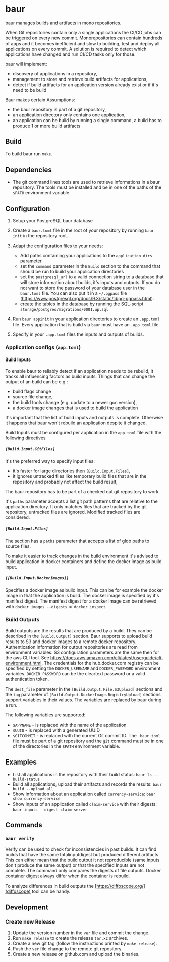 # baur
baur manages builds and artifacts in mono repositories.

When Git repositories contain only a single applications the CI/CD jobs can be
triggered on every new commit.
Monorepositories can contain hundreds of apps and it becomes inefficient and
slow to building, test and deploy all applications on every commit.
A solution is required to detect which applications have changed and run CI/CD
tasks only for those.

baur will implement:
- discovery of applications in a repository,
- management to store and retrieve build artifacts for applications,
- detect if build artifacts for an application version already exist or if it's
  need to be build

Baur makes certain Assumptions:
- the baur repository is part of a git repository,
- an application directory only contains one application,
- an application can be build by running a single command,
  a build has to produce 1 or more build artifacts


## Build
To build baur run `make`.

## Dependencies
- The git command lines tools are used to retrieve informations in a baur
  repository. The tools must be installed and be in one of the paths of the
  `$PATH` environment variable.

## Configuration
1. Setup your PostgreSQL baur database
1. Create a `baur.toml` file in the root of your repository by running
   `baur init` in the repository root.

2. Adapt the configuration files to your needs:
   - Add paths containing your applications to the `application_dirs` parameter.
   - set the `command` parameter in the `Build` section to the command that
     should be run to build your application directories
   - set the `postgresql_url` to a valid connection string to a database that
     will store information about builds, it's inputs and outputs.
     If you do not want to store the password of your database user in the
     `baur.toml` file. You can also put it in a `~/.pgpass` file
    (https://www.postgresql.org/docs/9.3/static/libpq-pgpass.html).
   - create the tables in the database by running the SQL-script
     `storage/postgres/migrations/0001.up.sql`

2. Run `baur appinit` in your application directories to create an `.app.toml`
   file.
   Every application that is build via `baur` must have an `.app.toml` file.

3. Specify in your `.app.toml` files the inputs and outputs of builds.

### Application configs (`app.toml`)
#### Build Inputs
To enable baur to reliably detect if an application needs to be rebuild, it
tracks all influencing factors as build inputs.
Things that can change the output of an build can be e.g.:
- build flags change
- source file change,
- the build tools change (e.g. update to a newer gcc version),
- a docker image changes that is used to build the application

It's important that the list of build inputs and outputs is complete. Otherwise
it happens that baur won't rebuild an application despite it changed.

Build Inputs must be configured per application in the `app.toml` file with the
following directives

##### `[Build.Input.GitFiles]`
It's the preferred way to specify input files:
- it's faster for large directories then `[Build.Input.Files]`,
- it ignores untracked files like temporary build files that are in the
    repository and probably not affect the build result,

The baur repository has to be part of a checked out git repository to work.

It's `paths` parameter accepts a list git path patterns that are relative to the
application directory.
It only matches files that are tracked by the git repository, untracked files
are ignored. Modified tracked files are considered.

##### `[Build.Input.Files]`
The section has a `paths` parameter that accepts a list of glob paths to source files.

To make it easier to track changes in the build environment it's advised to
build application in docker containers and define the docker image as build
input.

##### `[[Build.Input.DockerImages]]`
Specifies a docker image as build input. This can be for example the docker
image in that the application is build.
The docker image is specified by it's manifest digest.
The manifest digest for a docker image can be retrieved with
`docker images --digests` or `docker inspect`

### Build Outputs
Build outputs are the results that are produced by a build. They can be
described in the `[Build.Output]` section.
Baur supports to upload build results to S3 and docker images to a remote docker
repository.
Authentication information for output repositories are read from environment
variables. S3 configuration parameters are the same then for the aws CLI tool.
See https://docs.aws.amazon.com/cli/latest/userguide/cli-environment.html.
The credentials for the hub.docker.com registry can be specified by setting
the `DOCKER_USERNAME` and `DOCKER_PASSWORD` environment variables.
`DOCKER_PASSWORD` can be the cleartext password or a valid authentication
token.

The `dest_file` parameter in the `[Build.Output.File.S3Upload]` sections and the
`tag` parameter of `[Build.Output.DockerImage.RegistryUpload]` sections support
variables in their values.
The variables are replaced by baur during a run.

The following variables are supported:
- `$APPNAME` - is replaced with the name of the application
- `$UUID` - is replaced with a generated UUID
- `$GITCOMMIT` - is replaced with the current Git commit ID.
                 The `.baur.toml` file must be part of a git repository and the
                 `git` command must be in one of the directories in the `$PATH`
                 environment variable.

## Examples
- List all applications in the repository with their build status:
  `baur ls --build-status`
- Build all applications, upload their artifacts and records the results:
  `baur build --upload all`
- Show information about an application called `currency-service`:
  `baur show currency-service`
- Show inputs of an application called `claim-service` with their digests:
  `baur inputs --digest claim-server`

## Commands
### `baur verify`
Verify can be used to check for inconsistencies in past builds.
It can find builds that have the same totalinputdigest but produced different
artifacts. This can either mean that the build output it not reproducible (same
inputs don't produce the same output) or that the specified Inputs are not
complete.
The command only compares the digests of file outputs. Docker container digest
always differ when the container is rebuild.

To analyze differences in build outputs the [https://diffoscope.org/](diffoscope)
tool can be handy.

## Development
### Create new Release
1. Update the version number in the `ver` file and commit the change.
2. Run `make release` to create the release `tar.xz` archives.
3. Create a new git tag (follow the instructions printed by `make release`).
4. Push the `ver` file change to the remote git repository.
5. Create a new release on github.com and upload the binaries.

[modeline]: # ( vi:set tabstop=4 shiftwidth=4 tw=80 expandtab spell spl=en_us : )
